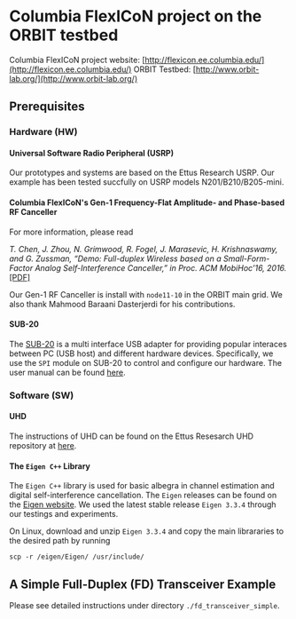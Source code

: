 # Columbia FlexICoN project on the ORBIT testbed
Columbia FlexICoN project website: [http://flexicon.ee.columbia.edu/](http://flexicon.ee.columbia.edu/)
ORBIT Testbed: [http://www.orbit-lab.org/](http://www.orbit-lab.org/)

## Prerequisites
### Hardware (HW)
#### Universal Software Radio Peripheral (USRP)
Our prototypes and systems are based on the Ettus Research USRP. Our example has been tested succfully on USRP models N201/B210/B205-mini.

#### Columbia FlexICoN's Gen-1 Frequency-Flat Amplitude- and Phase-based RF Canceller
For more information, please read

*T. Chen, J. Zhou, N. Grimwood, R. Fogel, J. Marasevic, H. Krishnaswamy, and G. Zussman, “Demo: Full-duplex Wireless based on a Small-Form-Factor Analog Self-Interference Canceller,” in Proc. ACM MobiHoc’16, 2016.* [[PDF]](http://wimnet.ee.columbia.edu/wp-content/uploads/2016/06/full_duplex_demo_mobihoc16.pdf)

Our Gen-1 RF Canceller is install with `node11-10` in the ORBIT main grid. We also thank Mahmood Baraani Dasterjerdi for his contributions.

#### SUB-20
The [SUB-20](http://www.xdimax.com/sub20/sub20.html) is a multi interface USB adapter for providing popular interaces between PC (USB host) and different hardware devices.  Specifically, we use the `SPI` module on SUB-20 to control and configure our hardware. The user manual can be found [here](http://www.xdimax.com/sub20/doc/sub20-man.pdf). 

### Software (SW)
#### UHD
The instructions of UHD can be found on the Ettus Resesarch UHD repository at [here](https://github.com/EttusResearch/uhd).

#### The `Eigen C++` Library
The `Eigen C++` library is used for basic albegra in channel estimation and digital self-interference cancellation. The `Eigen` releases can be found on the [Eigen website](http://eigen.tuxfamily.org/index.php?title=Main_Page). We used the latest stable release `Eigen 3.3.4` through our testings and experiments.

On Linux, download and unzip `Eigen 3.3.4` and copy the main librararies to the desired path by running
```
scp -r /eigen/Eigen/ /usr/include/
```

## A Simple Full-Duplex (FD) Transceiver Example
Please see detailed instructions under directory `./fd_transceiver_simple`.
